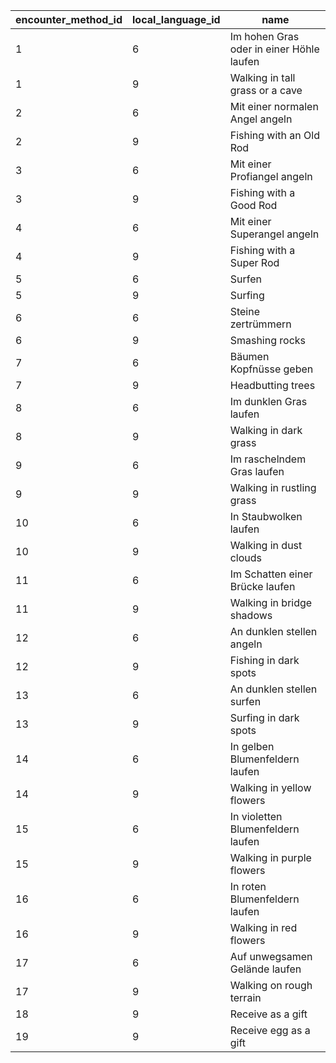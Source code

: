 | encounter_method_id | local_language_id |                   name                   |
|---------------------|-------------------|------------------------------------------|
| 1                   | 6                 | Im hohen Gras oder in einer Höhle laufen |
| 1                   | 9                 | Walking in tall grass or a cave          |
| 2                   | 6                 | Mit einer normalen Angel angeln          |
| 2                   | 9                 | Fishing with an Old Rod                  |
| 3                   | 6                 | Mit einer Profiangel angeln              |
| 3                   | 9                 | Fishing with a Good Rod                  |
| 4                   | 6                 | Mit einer Superangel angeln              |
| 4                   | 9                 | Fishing with a Super Rod                 |
| 5                   | 6                 | Surfen                                   |
| 5                   | 9                 | Surfing                                  |
| 6                   | 6                 | Steine zertrümmern                       |
| 6                   | 9                 | Smashing rocks                           |
| 7                   | 6                 | Bäumen Kopfnüsse geben                   |
| 7                   | 9                 | Headbutting trees                        |
| 8                   | 6                 | Im dunklen Gras laufen                   |
| 8                   | 9                 | Walking in dark grass                    |
| 9                   | 6                 | Im raschelndem Gras laufen               |
| 9                   | 9                 | Walking in rustling grass                |
| 10                  | 6                 | In Staubwolken laufen                    |
| 10                  | 9                 | Walking in dust clouds                   |
| 11                  | 6                 | Im Schatten einer Brücke laufen          |
| 11                  | 9                 | Walking in bridge shadows                |
| 12                  | 6                 | An dunklen stellen angeln                |
| 12                  | 9                 | Fishing in dark spots                    |
| 13                  | 6                 | An dunklen stellen surfen                |
| 13                  | 9                 | Surfing in dark spots                    |
| 14                  | 6                 | In gelben Blumenfeldern laufen           |
| 14                  | 9                 | Walking in yellow flowers                |
| 15                  | 6                 | In violetten Blumenfeldern laufen        |
| 15                  | 9                 | Walking in purple flowers                |
| 16                  | 6                 | In roten Blumenfeldern laufen            |
| 16                  | 9                 | Walking in red flowers                   |
| 17                  | 6                 | Auf unwegsamen Gelände laufen            |
| 17                  | 9                 | Walking on rough terrain                 |
| 18                  | 9                 | Receive as a gift                        |
| 19                  | 9                 | Receive egg as a gift                    |
